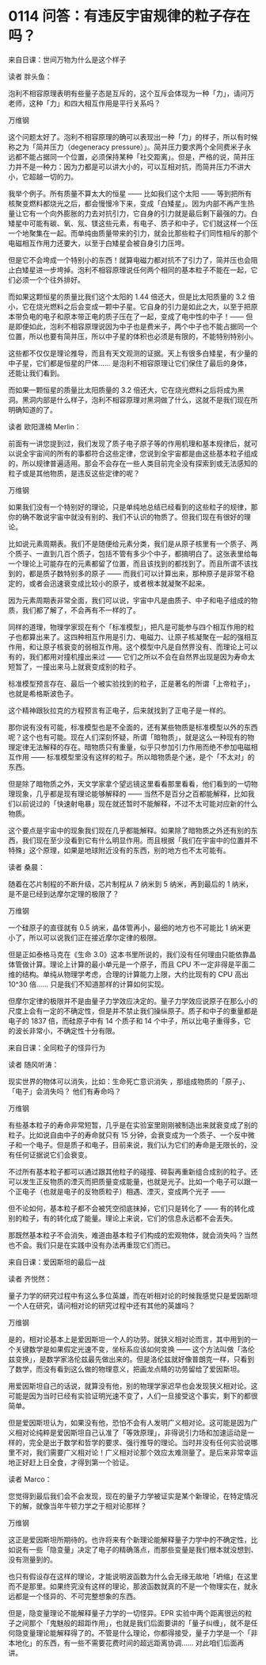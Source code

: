 # 0114 问答：有违反宇宙规律的粒子存在吗？

来自日课：世间万物为什么是这个样子

读者 胖头鱼：

泡利不相容原理表明有些量子态是互斥的，这个互斥会体现为一种「力」，请问万老师，这种「力」和四大相互作用是平行关系吗？

万维钢

这个问题太好了。泡利不相容原理的确可以表现出一种「力」的样子，所以有时候称之为「简并压力（degeneracy pressure）」。简并压力要求两个全同费米子永远都不能占据同一个位置，必须保持某种「社交距离」。但是，严格的说，简并压力并不是一种力：因为力都是可以讲大小的，可以互相对抗，而简并压力不讲大小，它超越一切的力。

我举个例子。所有质量不算太大的恒星 —— 比如我们这个太阳 —— 等到把所有核聚变燃料都烧光之后，都会慢慢冷下来，变成「白矮星」。因为内部不再产生热量让它有一个向外膨胀的力去对抗引力，它自身的引力就是最后剩下最强的力。白矮星中可能有碳、氧、氖、镁这些元素，有电子、质子和中子，它们就这样一个压一个地聚集在一起。而单纯由质量带来的引力，就会比那些粒子们同性相斥的那个电磁相互作用力还要大，以至于白矮星会被自身引力压垮。

但是它不会垮成一个特别小的东西！就算电磁力都对抗不了引力了，简并压也会阻止白矮星进一步垮掉。泡利不相容原理说任何两个相同的基本粒子不能在一起，它们必须一个个往外排好。

而如果这颗恒星的质量比我们这个太阳的 1.44 倍还大，但是比太阳质量的 3.2 倍小，它在烧光燃料之后会变成一颗中子星。它自身的引力是如此之大，以至于把原本带负电的电子和原本带正电的质子压在了一起，变成了电中性的中子！—— 但是即便如此，泡利不相容原理说因为中子也是费米子，两个中子也不能占据同一个位置，所以也要有简并压，所以中子星的体积也必须是有限的，不能特别特别小。

这些都不仅仅是理论推导，而且有天文观测的证据。天上有很多白矮星，有少量的中子星，它们都是恒星的尸体…… 是泡利不相容原理让它们保住了最后的身体，还能让我们看到。

而如果一颗恒星的质量比太阳质量的 3.2 倍还大，它在烧光燃料之后将成为黑洞。黑洞内部是什么样子，泡利不相容原理对黑洞做了什么，这就不是我们现在所明确知道的了。

读者 欧阳潇楠 Merlin：

前面有一讲您提到过，我们发现了质子电子原子等的作用机理和基本规律后，就可以说全宇宙间的所有的事都符合这些定律，您说到全宇宙都是由这些基本粒子组成的，所以规律普遍适用。那会不会存在一些人类目前完全没有探索到或无法感知的粒子或是其他物质，是违反这些定律的呢？

万维钢

如果我们没有一个特别好的理论，只是单纯地总结已经看到的这些粒子的规律，那你的确不敢说宇宙中就没有别的、我们不认识的物质了。但我们现在有很好的理论。

比如说元素周期表。我们不是随便给元素分类，我们是从原子核里有一个质子、两个质子、一直到几百个质子，包括不管有多少个中子，都搞明白了。这张表里给每一个理论上可能存在的元素都留了位置，而且该找到的都找到了。而且所谓不该找到的，都是质子数特别多的原子 —— 而我们可以计算出来，那种原子是非常不稳定的，或者会迅速衰变成比较小的原子，或者根本就凝聚不起来。

因为元素周期表非常全面，我们可以说，宇宙中凡是由质子、中子和电子组成的物质，我们都了解了，不会再有不一样的了。

同样的道理，物理学家现在有个「标准模型」，把凡是可能参与四个相互作用的粒子也都算出来了。这四种相互作用是引力、电磁力、让原子核凝聚在一起的强相互作用，和让原子核衰变的弱相互作用。这个模型中凡是自然界没有、而理论上可以有的，我们都用对撞机撞出来过 —— 它们之所以不会在自然界出现是因为寿命太短暂了，一撞出来马上就衰变成别的粒子。

标准模型预言存在、最后一个被实验找到的粒子，正是著名的所谓「上帝粒子」，也就是希格斯波色子。

这个精神跟狄拉克的方程预言有正电子，后来就找到了正电子是一样的。

那你说有没有可能，标准模型也是不全面的，还有某些物质是标准模型以外的东西呢？这个也有可能。现在人们深刻怀疑，所谓「暗物质」，就是这么一种现有的物理定律无法解释的存在。暗物质只有重量，似乎只参加引力作用而绝不参加电磁相互作用 —— 标准模型里没有这样的粒子。所以暗物质是个迷，是个「不太对」的东西。

但是除了暗物质之外，天文学家拿个望远镜这里看看那里看看，他们看到的一切物理现象，几乎都是现有理论能够解释的 —— 当然不是百分之百都能解释，比如我们以前说过的「快速射电暴」现在就还暂时不能解释，不过不太可能对应新的什么物质。

这个要点是宇宙中的现象我们现在几乎都能解释。如果除了暗物质之外还有别的东西，我们现在至少没看到它有什么明显作用。而且根据「我们在宇宙中的位置并不特殊」这个原理，如果是地球附近没有的东西，别的地方也不太可能有。

读者 桑晨：

随着在芯片制程的不断升级，芯片制程从 7 纳米到 5 纳米，再到最后的 1 纳米，是不是已经到达摩尔定理的极限了？

万维钢

一个硅原子的直径就有 0.5 纳米，晶体管再小，最细的地方也不可能比 1 纳米更小了，所以可以说我们正在接近摩尔定律的极限。

但是正如泰格马克在《生命 3.0》这本书里所说的，我们没有任何理由只能依靠晶体管做计算。理论上计算的最小单元是一个原子，而且 CPU 不一定非得是平面二维的结构。单纯从物理学考虑，合理的计算能力上限，大约比现有的 CPU 高出 10^30 倍…… 只是我们不知道那样的计算如何实现。

但摩尔定律的极限并不是由量子力学效应决定的。量子力学效应说原子在那么小的尺度上会有一定的不确定性，但是并不禁止我们操纵原子。质子和中子的重量都是电子的 1837 倍，而硅原子中有 14 个质子和 14 个中子，所以比电子重得多，它的波长非常小，不确定性十分有限。

来自日课：全同粒子的怪异行为

读者 随风听涛：

现实世界的物体可以消失，比如：生命死亡意识消失 ，那组成物质的「原子」、「电子」会消失吗？ 他们有寿命吗？

万维钢

有些基本粒子的寿命非常短暂，几乎是在实验室里刚刚被制造出来就衰变成了别的粒子。比如说自由中子的寿命就只有 15 分钟，会衰变成为一个质子、一个反中微子和一个电子。但是质子和电子，目前来说，我们认为它们的寿命是无限长的，没有任何证据说它们会衰变。

不过所有基本粒子都可以通过跟其他粒子的碰撞、碎裂再重新组合成别的粒子。还可以发生正反物质的湮灭而把质量变成能量，也就是光子。比如一个电子可以跟一个正电子（也就是电子的反物质粒子）相遇、湮灭，变成两个光子 ——

但不论如何，基本粒子都不会被凭空彻底抹掉，它们只是转化了 —— 有的转化成别的粒子，有的转化成了能量。理论上来说，它们的信息永远都不会丢失。

那既然基本粒子不会消失，难道由基本粒子们构成的宏观物体，就会消失吗？当然也不会。我们只是在实践中没有办法再重现它们而已。

来自日课：爱因斯坦的最后一战

读者 齐悦然：

量子力学的研究过程中有这么多位英雄，而在听相对论的时候我感觉只是爱因斯坦一个人在研究，请问相对论的研究过程中还有其他的英雄吗？

万维钢

是的，相对论基本上是爱因斯坦一个人的功劳。就狭义相对论而言，其中用到的一个关键数学是如果假定光速不变，坐标系应该如何变换 —— 这个方法叫做「洛伦兹变换」，是数学家洛伦兹最先做出来的。但是洛伦兹就好像普朗克一样，只看到了数学，而没有看到这么做的物理意义，把画龙点睛的功劳留给了爱因斯坦。

用爱因斯坦自己的话说，就算没有他，别的物理学家迟早也会发现狭义相对论。这可能是因为当时已经有实验证明光速不变了，人们一旦接受这个事实，剩下的都很简单。

但是爱因斯坦认为，如果没有他，恐怕不会有人发明广义相对论。这可能是因为广义相对论纯粹是爱因斯坦自己认准了「等效原理」，非得说引力场和加速运动是一样的，完全是出于数学和哲学的要求、强行推导的理论。当时并没有任何实验说哪里不对，我们需要广义相对论！广义相对论那个效应太难测量了。是后来非常幸运地正好赶上日全食，才得到第一个验证。

读者 Marco：

您觉得到最后我们会不会发现，现在的量子力学被证实是某个新理论，在特定情况下的解，就像当年牛顿力学之于相对论那样？

万维钢

这正是爱因斯坦所期待的。也许将来有个新理论能解释量子力学中的不确定性，比如说有一些「隐变量」决定了电子的精确落点，而那些变量是我们根本就没想到、没有测量到的。

也只有假设存在这样的理论，才能说明波函数为什么会无缘无故地「坍缩」在这里而不是那里。如果终究没有这样的理论，那波函数就真的不是一个物理实在，就永远都是一个怪异的、不可完整想象的东西。

但是，隐变量理论不能解释量子力学的一切怪异。EPR 实验中两个距离很远的粒子之间那个「鬼魅般的超距作用」，也就是我们后面要讲的「量子纠缠」，就不是任何隐变量理论能解释得了的。不管是什么理论，你都得接受，量子力学是一个「非本地化」的东西，有一些不需要花费时间的超远距离协调…… 对此咱们后面再讲。


